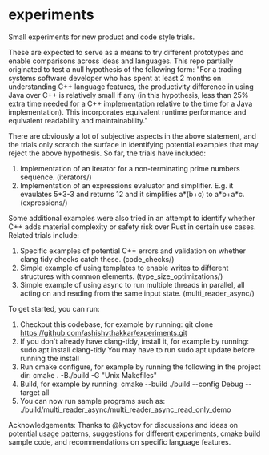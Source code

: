 # experiments
Small experiments for new product and code style trials.

These are expected to serve as a means to try different prototypes and enable comparisons across ideas and languages. This repo partially originated to test a null hypothesis of the following form:
"For a trading systems software developer who has spent at least 2 months on understanding C++ language features, the productivity difference in using Java over C++ is relatively small if any (in this hypothesis, less than 25% extra time needed for a C++ implementation relative to the time for a Java implementation). This incorporates equivalent runtime performance and equivalent readability and maintainability."

There are obviously a lot of subjective aspects in the above statement, and the trials only scratch the surface in identifying potential examples that may reject the above hypothesis. So far, the trials have included:
1. Implementation of an iterator for a non-terminating prime numbers sequence. (iterators/)
2. Implementation of an expressions evaluator and simplifier. E.g. it evaulates 5\*3-3 and returns 12 and it simplifies a\*(b+c) to a\*b+a\*c. (expressions/)

Some additional examples were also tried in an attempt to identify whether C++ adds material complexity or safety risk over Rust in certain use cases. Related trials include:
1. Specific examples of potential C++ errors and validation on whether clang tidy checks catch these. (code_checks/)
2. Simple example of using templates to enable writes to different structures with common elements. (type_size_optimizations/)
3. Simple example of using async to run multiple threads in parallel, all acting on and reading from the same input state. (multi_reader_async/)

To get started, you can run:
1. Checkout this codebase, for example by running:
    git clone https://github.com/ashishvthakkar/experiments.git
2. If you don't already have clang-tidy, install it, for example by running:
    sudo apt install clang-tidy
    You may have to run sudo apt update before running the install
3. Run cmake configure, for example by running the following in the project dir:
    cmake . -B./build -G "Unix Makefiles"
4. Build, for example by running:
    cmake --build ./build --config Debug --target all
5. You can now run sample programs such as:
    ./build/multi_reader_async/multi_reader_async_read_only_demo    


Acknowledgements: Thanks to @kyotov for discussions and ideas on potential usage patterns, suggestions for different experiments, cmake build sample code, and recommendations on specific language features.
